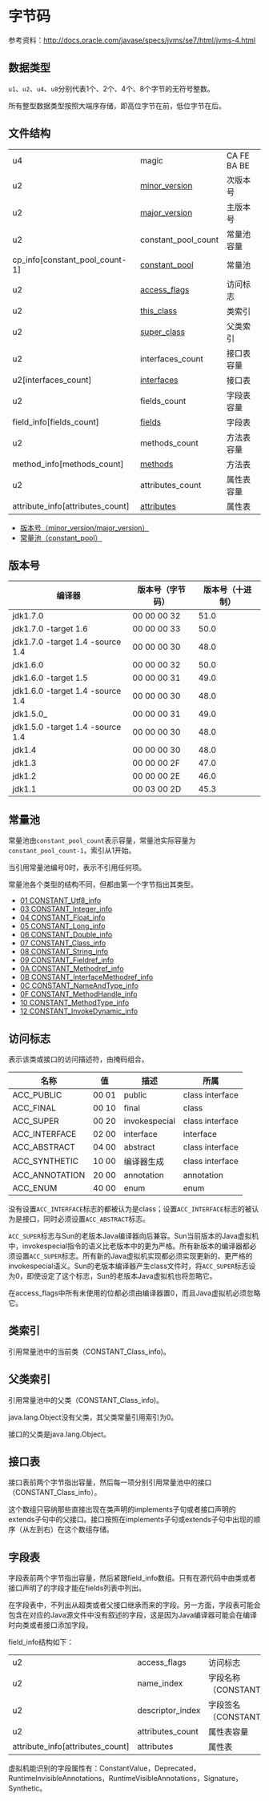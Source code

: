 # 字节码

参考资料：http://docs.oracle.com/javase/specs/jvms/se7/html/jvms-4.html

## 数据类型

`u1`、`u2`、`u4`、`u8`分别代表1个、2个、4个、8个字节的无符号整数。

所有整型数据类型按照大端序存储，即高位字节在前，低位字节在后。

## 文件结构
<table>
	<tr><td>u4</td><td>magic</td><td>CA FE BA BE</td></tr>
	<tr><td>u2</td><td><a href="#版本号">minor_version</a></td><td>次版本号</td></tr>
	<tr><td>u2</td><td><a href="#版本号">major_version</a></td><td>主版本号</td></tr>
	<tr><td>u2</td><td>constant_pool_count</td><td>常量池容量</td></tr>
	<tr><td>cp_info[constant_pool_count-1]</td><td><a href="11.html">constant_pool</a></td><td>常量池</td></tr>
	<tr><td>u2</td><td><a href="#访问标志">access_flags</a></td><td>访问标志</td></tr>
	<tr><td>u2</td><td><a href="#类索引">this_class</a></td><td>类索引</td></tr>
	<tr><td>u2</td><td><a href="#父类索引">super_class</a></td><td>父类索引</td></tr>
	<tr><td>u2</td><td>interfaces_count</td><td>接口表容量</td></tr>
	<tr><td>u2[interfaces_count]</td><td><a href="#接口表">interfaces</a></td><td>接口表</td></tr>
	<tr><td>u2</td><td>fields_count</td><td>字段表容量</td></tr>
	<tr><td>field_info[fields_count]</td><td><a href="15.html">fields</a></td><td>字段表</td></tr>
	<tr><td>u2</td><td>methods_count</td><td>方法表容量</td></tr>
	<tr><td>method_info[methods_count]</td><td><a href="16.html">methods</a></td><td>方法表</td></tr>
	<tr><td>u2</td><td>attributes_count</td><td>属性表容量</td></tr>
	<tr><td>attribute_info[attributes_count]</td><td><a href="17.html">attributes</a></td><td>属性表</td></tr>
</table>

- [版本号（minor_version/major_version）](#版本号)
- [常量池（constant_pool）](#常量池)

## 版本号
<table>
	<thead>
		<tr><th>编译器</th><th>版本号（字节码）</th><th>版本号（十进制）</th></tr>
	</thead>
	<tbody>
    	<tr><td>jdk1.7.0</td><td>00 00 00 32</td><td>51.0</td></tr>
    	<tr><td>jdk1.7.0 -target 1.6</td><td>00 00 00 33</td><td>50.0</td></tr>
    	<tr><td>jdk1.7.0 -target 1.4 -source 1.4</td><td>00 00 00 30</td><td>48.0</td></tr>
    	<tr><td>jdk1.6.0</td><td>00 00 00 32</td><td>50.0</td></tr>
    	<tr><td>jdk1.6.0 -target 1.5</td><td>00 00 00 31</td><td>49.0</td></tr>
    	<tr><td>jdk1.6.0 -target 1.4 -source 1.4</td><td>00 00 00 30</td><td>48.0</td></tr>
    	<tr><td>jdk1.5.0_</td><td>00 00 00 31</td><td>49.0</td></tr>
    	<tr><td>jdk1.5.0 -target 1.4 -source 1.4</td><td>00 00 00 30</td><td>48.0</td></tr>
    	<tr><td>jdk1.4</td><td>00 00 00 30</td><td>48.0</td></tr>
    	<tr><td>jdk1.3</td><td>00 00 00 2F</td><td>47.0</td></tr>
    	<tr><td>jdk1.2</td><td>00 00 00 2E</td><td>46.0</td></tr>
    	<tr><td>jdk1.1</td><td>00 03 00 2D</td><td>45.3</td></tr>
    </tbody>
</table>

## 常量池
常量池由`constant_pool_count`表示容量，常量池实际容量为`constant_pool_count-1`，索引从1开始。

当引用常量池编号0时，表示不引用任何项。

常量池各个类型的结构不同，但都由第一个字节指出其类型。

- [01 CONSTANT_Utf8_info](constant_pool.md#CONSTANT_Utf8_info)
- [03 CONSTANT_Integer_info](constant_pool.md#CONSTANT_Integer_info)
- [04 CONSTANT_Float_info](constant_pool.md#CONSTANT_Float_info)
- [05 CONSTANT_Long_info](constant_pool.md#CONSTANT_Long_info)
- [06 CONSTANT_Double_info](constant_pool.md#CONSTANT_Double_info)
- [07 CONSTANT_Class_info](constant_pool.md#CONSTANT_Class_info)
- [08 CONSTANT_String_info](constant_pool.md#CONSTANT_String_info)
- [09 CONSTANT_Fieldref_info](constant_pool.md#CONSTANT_Fieldref_info)
- [0A CONSTANT_Methodref_info](constant_pool.md#CONSTANT_Methodref_info)
- [0B CONSTANT_InterfaceMethodref_info](constant_pool.md#CONSTANT_InterfaceMethodref_info)
- [0C CONSTANT_NameAndType_info](constant_pool.md#CONSTANT_NameAndType_info)
- [0F CONSTANT_MethodHandle_info](constant_pool.md#CONSTANT_MethodHandle_info)
- [10 CONSTANT_MethodType_info](constant_pool.md#CONSTANT_MethodType_info)
- [12 CONSTANT_InvokeDynamic_info](constant_pool.md#CONSTANT_InvokeDynamic_info)


## 访问标志
表示该类或接口的访问描述符，由掩码组合。

<table>
	<thead>
	<tr><th>名称</th><th>值</th><th>描述</th><th>所属</th></tr>
	</thead>
	<tr><td>ACC_PUBLIC</td><td>00 01</td><td>public</td><td>class interface</td></tr>
	<tr><td>ACC_FINAL</td><td>00 10</td><td>final</td><td>class</td></tr>
	<tr><td>ACC_SUPER</td><td>00 20</td><td>invokespecial</td><td>class interface</td></tr>
	<tr><td>ACC_INTERFACE</td><td>02 00</td><td>interface</td><td>interface</td></tr>
	<tr><td>ACC_ABSTRACT</td><td>04 00</td><td>abstract</td><td>class interface</td></tr>
	<tr><td>ACC_SYNTHETIC</td><td>10 00</td><td>编译器生成</td><td>class interface</td></tr>
	<tr><td>ACC_ANNOTATION</td><td>20 00</td><td>annotation</td><td>annotation</td></tr>
	<tr><td>ACC_ENUM</td><td>40 00</td><td>enum</td><td>enum</td></tr>
</table>

没有设置`ACC_INTERFACE`标志的都被认为是class；设置`ACC_INTERFACE`标志的被认为是接口，同时必须设置`ACC_ABSTRACT`标志。

`ACC_SUPER`标志与Sun的老版本Java编译器向后兼容。Sun当前版本的Java虚拟机中，invokespecial指令的语义比老版本中的更为严格。所有新版本的编译器都必须设置`ACC_SUPER`标志。所有新的Java虚拟机实现都必须实现更新的、更严格的invokespecial语义。Sun的老版本编译器产生class文件时，将`ACC_SUPER`标志设为0，即使设定了这个标志，Sun的老版本Java虚拟机也将忽略它。

在access_flags中所有未使用的位都必须由编译器置0，而且Java虚拟机必须忽略它。

## 类索引
引用常量池中的当前类（CONSTANT_Class_info)。

## 父类索引
引用常量池中的父类（CONSTANT_Class_info)。

java.lang.Object没有父类，其父类常量引用索引为0。

接口的父类是java.lang.Object。

## 接口表
接口表前两个字节指出容量，然后每一项分别引用常量池中的接口（CONSTANT_Class_info）。

这个数组只容纳那些直接出现在类声明的implements子句或者接口声明的extends子句中的父接口。接口按照在implements子句或extends子句中出现的顺序（从左到右）在这个数组存储。

## 字段表

字段表前两个字节指出容量，然后紧跟field_info数组。只有在源代码中由类或者接口声明了的字段才能在fields列表中列出。

在字段表中，不列出从超类或者父接口继承而来的字段。另一方面，字段表可能会包含在对应的Java源文件中没有叙述的字段，这是因为Java编译器可能会在编译时向类或者接口添加字段。

field_info结构如下：
<table>
	<tr><td>u2</td><td>access_flags</td><td>访问标志</td></tr>
	<tr><td>u2</td><td>name_index</td><td>字段名称（CONSTANT_Utf8_info）</td></tr>
	<tr><td>u2</td><td>descriptor_index</td><td>字段签名（CONSTANT_Utf8_info）</td></tr>
	<tr><td>u2</td><td>attributes_count</td><td>属性表容量</td></tr>
	<tr><td>attribute_info[attributes_count]</td><td>attributes</td><td>属性表</td></tr>
</table>

虚拟机能识别的字段属性有：ConstantValue，Deprecated，RuntimeInvisibleAnnotations，RuntimeVisibleAnnotations，Signature，Synthetic。